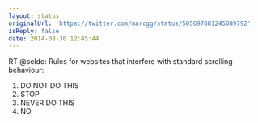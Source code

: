 ```yaml
---
layout: status
originalUrl: 'https://twitter.com/marcgg/status/505697881245089792'
isReply: false
date: 2014-08-30 12:45:44
---
```


RT @seldo: Rules for websites that interfere with standard scrolling behaviour:
1. DO NOT DO THIS
2. STOP
3. NEVER DO THIS
4. NO
